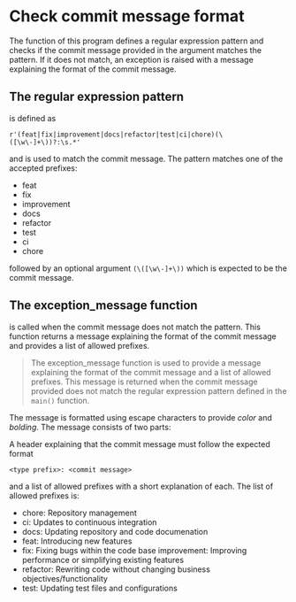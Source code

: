 # Check commit message format

 The function of this program defines a regular expression pattern and checks if the commit message provided in the argument matches the pattern. If it does not match, an exception is raised with a message explaining the format of the commit message.

## The regular expression pattern

is defined as

`r'(feat|fix|improvement|docs|refactor|test|ci|chore)(\([\w\-]+\))?:\s.*'`

 and is used to match the commit message. The pattern matches one of the accepted prefixes:

* feat
* fix
* improvement
* docs
* refactor
* test
* ci
* chore

 followed by an optional argument `(\([\w\-]+\))` which is expected to be the commit message.

## The exception_message function
is called when the commit message does not match the pattern. This function returns a message explaining the format of the commit message and provides a list of allowed prefixes.

> The exception_message function is used to provide a message explaining the format of the commit message and a list of allowed prefixes. This message is returned when the commit message provided does not match the regular expression pattern defined in the `main()` function.

The message is formatted using escape characters to provide *color* and *bolding*. The message consists of two parts:

A header explaining that the commit message must follow the expected format

`<type prefix>: <commit message>`

and a list of allowed prefixes with a short explanation of each.
The list of allowed prefixes is:

- chore: Repository management
- ci: Updates to continuous integration
- docs: Updating repository and code documenation
- feat: Introducing new features
- fix: Fixing bugs within the code base
improvement: Improving performance or simplifying existing features
- refactor: Rewriting code without changing business objectives/functionality
- test: Updating test files and configurations
